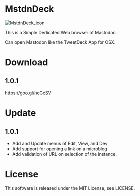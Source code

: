 # MstdnDeck

![MstdnDeck_icon](https://github.com/shoponpon/MstdnDeck/blob/master/img/icon.png?raw=true)

This is a Simple Dedicated Web browser of Mastodon.

Can open Mastodon like the TweetDeck App for OSX.

# Download
## 1.0.1 
https://goo.gl/hcGcSV

# Update
## 1.0.1
- Add and Update menus of Edit, View, and Dev
- Add support for opening a link on a microblog  
- Add validation of URL on selection of the instance.

# License
This software is released under the MIT License, see LICENSE.

